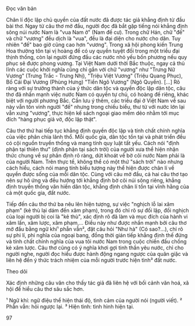 Đọc văn bản

Chân lí độc lập chủ quyền của đất nước đã được tác giả khẳng định từ đầu bài thơ. Ngay từ câu thơ mở đầu, người đọc đã bắt gặp tiếng nói khẳng định sông núi nước Nam là "vua Nam ở" (Nam đế cư). Trong chữ Hán, chữ "đế" và chữ "vương" đều dịch là "vua", đều là đại diện cho nước cho dân. Tuy nhiên "đế" bao giờ cũng cao hơn "vương". Trong xã hội phong kiến Trung Hoa thường tôn tại vị hoàng đế có uy quyền tuyệt đối trong một triều đại thịnh thống, còn lại người đứng đầu các nước nhỏ yếu bốn phương nếu quy phục sẽ được phong vương. Tại Việt Nam dưới thời Bắc thuộc, ngay cả thủ lĩnh các cuộc khởi nghĩa cũng chỉ gắn với chữ "vương" như "Trưng Nữ Vương" (Trưng Trắc - Trưng Nhị), "Triệu Việt Vương" (Triệu Quang Phục), Bố Cái Đại Vương (Phùng Hưng) "Tiền Ngô Vương" (Ngô Quyền). [...] Rõ ràng với sự trưởng thành của ý thức dân tộc và quyền độc lập dân tộc, câu thơ đã nhấn mạnh việc nước Nam có quyền tự chủ, có hoàng đế riêng, khác biệt với người phương Bắc. Cần lưu ý thêm, các triều đại ở Việt Nam về sau này vẫn tôn vinh người "đế" nhưng trong chiếu biểu, thư từ với nước lớn lại vẫn xưng "vương", thực hiện kế sách ngoại giao mềm dẻo nhằm tới mục đích "hàng phục giả vờ, độc lập thật".

Câu thơ thứ hai tiếp tục khẳng định quyền độc lập và tính chất chính nghĩa của việc phân chia lãnh thổ. Mỗi quốc gia, dân tộc tồn tại và phát triển đều có cội nguồn truyền thống và mang tính quy luật tất yếu. Cách nói "định phận tại thiên thư" (định phận tại sách trời) của người xưa thể hiện nhận thức chung về sự phân định rõ ràng, dứt khoát về bờ cõi nước Nam phải là của người Nam. Trên thực tế, không thể có một thứ "sách trời" nào nhưng cách hiểu, cách nói mang tính biểu tượng này thể hiện được chân lí về quyền được sống của mỗi dân tộc. Cùng với câu mở đầu, cả hai câu thơ tạo nên sự hô ứng và đều hướng tới khẳng định bờ cõi núi sông riêng, khẳng định truyền thống văn hiến dân tộc, khẳng định chân lí tồn tại vĩnh hằng của cả một quốc gia, đất nước.

Tiếp đến câu thơ thứ ba nêu lên hiện tượng, sự việc "nghịch lỗ lai xâm phạm" (kẻ thù lại dám đến xâm phạm), trong đó chỉ rõ sự đối lập, đối nghịch của loại người bị coi là "kẻ thù", xác định rõ đã làm và mục đích của hành vi xâm lấn, xâm lược, xâm phạm,... Điều này như được nhấn mạnh bởi câu thơ mở đầu bằng ngữ khí¹ phẫn vẫn², đặt câu hỏi "Như hà" (Có sao?...), chỉ rõ sự phi lí, phi nghĩa của ngoại bang, đồng thời gián tiếp khẳng định thế đứng và tính chất chính nghĩa của vua tôi nước Nam trong cuộc chiến đấu chống kẻ xâm lược. Câu thơ cũng có ý nghĩa khơi gợi tinh thần yêu nước, chỉ cho người nghe, người đọc hiểu được hành động ngang ngược của quân giặc và liên hệ đến ý thức trách nhiệm của mỗi người trước hiện tình³ đất nước.

Theo dõi

Xác định những câu văn cho thấy tác giả đã liên hệ với bối cảnh văn hoá, xã hội để hiểu câu thơ sâu sắc hơn.

¹ Ngữ khí: ngữ điệu thể hiện thái độ, tình cảm của người nói (người viết).
² Phẫn vẫn: hỏi ngược lại.
³ Hiện tình: tình hình hiện tại.

97
